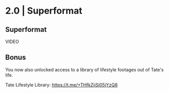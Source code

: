 
# 2.0 | Superformat

## Superformat

VIDEO

## Bonus

You now also unlocked access to a library of lifestyle footages out of Tate's life.

Tate Lifestyle Library:
<https://t.me/+THfkZjiSj05jYzQ8>
